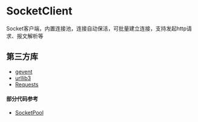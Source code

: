 # SocketClient
Socket客户端，内置连接池，连接自动保活，可批量建立连接，支持发起http请求、报文解析等

## 第三方库
- [gevent](http://www.gevent.org/)
- [urllib3](https://urllib3.readthedocs.io/)
- [Requests](http://docs.python-requests.org/en/master/)

#### 部分代码参考
- [SocketPool](https://github.com/benoitc/socketpool)

